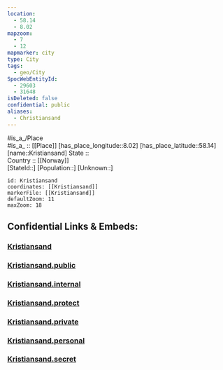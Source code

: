 ```yaml
---
location:
  - 58.14
  - 8.02
mapzoom:
  - 7
  - 12
mapmarker: city
type: City
tags:
  - geo/City
SpocWebEntityId:
  - 29603
  - 31648
isDeleted: false
confidential: public
aliases:
  - Christiansand
---
```

#is_a_/Place  
#is_a_ :: [[Place]] 
[has_place_longitude::8.02] 
[has_place_latitude::58.14] 
[name::Kristiansand] 
State ::  
Country :: [[Norway]]  
[StateId::] 
[Population::] 
[Unknown::] 


```leaflet
id: Kristiansand
coordinates: [[Kristiansand]] 
markerFile: [[Kristiansand]] 
defaultZoom: 11 
maxZoom: 18
```


## Confidential Links & Embeds: 

### [Kristiansand](/_Standards/Earth/Continent/Europe/Europe~North/Norway/Counties~Norway/Agder/Vest-Agder/City/Kristiansand.md) 

### [Kristiansand.public](/_public/Earth/Continent/Europe/Europe~North/Norway/Counties~Norway/Agder/Vest-Agder/City/Kristiansand.public.md) 

### [Kristiansand.internal](/_internal/Earth/Continent/Europe/Europe~North/Norway/Counties~Norway/Agder/Vest-Agder/City/Kristiansand.internal.md) 

### [Kristiansand.protect](/_protect/Earth/Continent/Europe/Europe~North/Norway/Counties~Norway/Agder/Vest-Agder/City/Kristiansand.protect.md) 

### [Kristiansand.private](/_private/Earth/Continent/Europe/Europe~North/Norway/Counties~Norway/Agder/Vest-Agder/City/Kristiansand.private.md) 

### [Kristiansand.personal](/_personal/Earth/Continent/Europe/Europe~North/Norway/Counties~Norway/Agder/Vest-Agder/City/Kristiansand.personal.md) 

### [Kristiansand.secret](/_secret/Earth/Continent/Europe/Europe~North/Norway/Counties~Norway/Agder/Vest-Agder/City/Kristiansand.secret.md)

